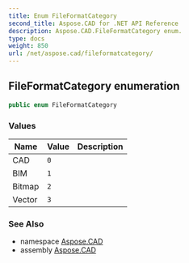 ```yaml
---
title: Enum FileFormatCategory
second_title: Aspose.CAD for .NET API Reference
description: Aspose.CAD.FileFormatCategory enum. 
type: docs
weight: 850
url: /net/aspose.cad/fileformatcategory/
---
```

## FileFormatCategory enumeration

```csharp
public enum FileFormatCategory
```

### Values

| Name | Value | Description |
| --- | --- | --- |
| CAD | `0` |  |
| BIM | `1` |  |
| Bitmap | `2` |  |
| Vector | `3` |  |

### See Also

* namespace [Aspose.CAD](../../aspose.cad/)
* assembly [Aspose.CAD](../../)


